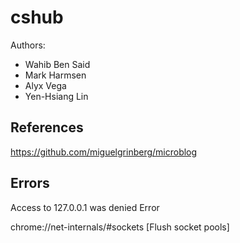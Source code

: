 # cshub
Authors:
- Wahib Ben Said
- Mark Harmsen
- Alyx Vega
- Yen-Hsiang Lin

## References
https://github.com/miguelgrinberg/microblog

## Errors
Access to 127.0.0.1 was denied Error

chrome://net-internals/#sockets
[Flush socket pools]
